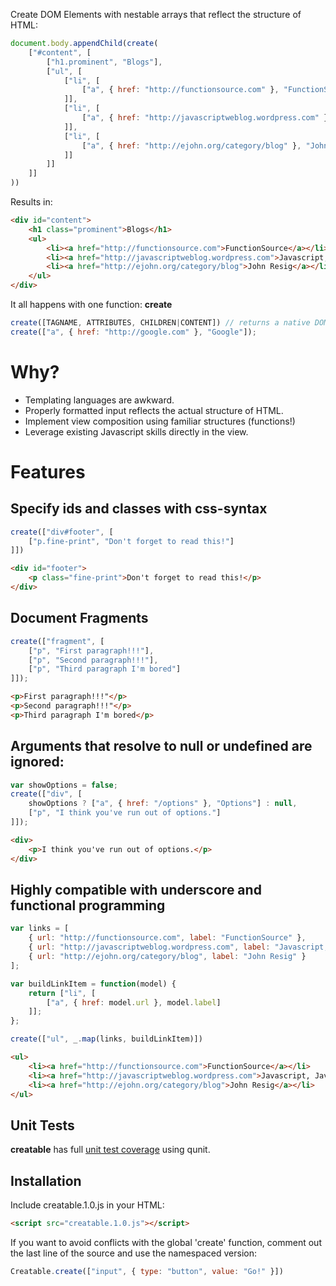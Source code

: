 Create DOM Elements with nestable arrays that reflect the structure of HTML:

```javascript
document.body.appendChild(create(
	["#content", [
		["h1.prominent", "Blogs"],
		["ul", [
			["li", [
				["a", { href: "http://functionsource.com" }, "FunctionSource"]
			]],
			["li", [
				["a", { href: "http://javascriptweblog.wordpress.com" }, "Javascript, Javascript"]
			]],
			["li", [
				["a", { href: "http://ejohn.org/category/blog" }, "John Resig"]
			]]
		]]
	]]
))
```

Results in:

```html
<div id="content">
	<h1 class="prominent">Blogs</h1>
	<ul>
		<li><a href="http://functionsource.com">FunctionSource</a></li>
		<li><a href="http://javascriptweblog.wordpress.com">Javascript, Javascript</a></li>
		<li><a href="http://ejohn.org/category/blog">John Resig</a></li>
	</ul>
</div>
```

It all happens with one function: **create**

```javascript
create([TAGNAME, ATTRIBUTES, CHILDREN|CONTENT]) // returns a native DOM element
create(["a", { href: "http://google.com" }, "Google"]);
```

Why?
===========
* Templating languages are awkward.
* Properly formatted input reflects the actual structure of HTML.
* Implement view composition using familiar structures (functions!)
* Leverage existing Javascript skills directly in the view.

Features
===========

Specify ids and classes with css-syntax
-----------

```javascript
create(["div#footer", [
	["p.fine-print", "Don't forget to read this!"]
]])
```

```html
<div id="footer">
	<p class="fine-print">Don't forget to read this!</p>
</div>
```

Document Fragments
-----------

```javascript
create(["fragment", [
	["p", "First paragraph!!!"],
	["p", "Second paragraph!!!"],
	["p", "Third paragraph I'm bored"]
]]);
```

```html
<p>First paragraph!!!"</p>
<p>Second paragraph!!!"</p>
<p>Third paragraph I'm bored</p>
```

Arguments that resolve to null or undefined are ignored:
-----------

```javascript
var showOptions = false;
create(["div", [
	showOptions ? ["a", { href: "/options" }, "Options"] : null,
	["p", "I think you've run out of options."]
]]);
```

```html
<div>
	<p>I think you've run out of options.</p>
</div>
```

Highly compatible with underscore and functional programming
-----------

```javascript
var links = [
	{ url: "http://functionsource.com", label: "FunctionSource" },
	{ url: "http://javascriptweblog.wordpress.com", label: "Javascript, Javascript" },
	{ url: "http://ejohn.org/category/blog", label: "John Resig" }
];

var buildLinkItem = function(model) {
	return ["li", [
		["a", { href: model.url }, model.label]
	]];
};

create(["ul", _.map(links, buildLinkItem)])
```

```html
<ul>
	<li><a href="http://functionsource.com">FunctionSource</a></li>
	<li><a href="http://javascriptweblog.wordpress.com">Javascript, Javascript</a></li>
	<li><a href="http://ejohn.org/category/blog">John Resig</a></li>
</ul>
```

Unit Tests
-----------

**creatable** has full [unit test coverage](https://github.com/RaineOrShine/creatable/tree/master/test) using qunit.

Installation
-----------

Include creatable.1.0.js in your HTML:

```html
<script src="creatable.1.0.js"></script>
```

If you want to avoid conflicts with the global 'create' function, comment out the last line of the source and use the namespaced version:

```javascript
Creatable.create(["input", { type: "button", value: "Go!" }])
```

